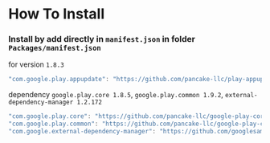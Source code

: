 # How To Install

### Install by add directly in `manifest.json` in folder `Packages/manifest.json`


for version `1.8.3`
```csharp
"com.google.play.appupdate": "https://github.com/pancake-llc/play-appupdate.git#1.8.3",
```


dependency `google.play.core 1.8.5`, `google.play.common 1.9.2`, `external-dependency-manager 1.2.172`
```csharp
"com.google.play.core": "https://github.com/pancake-llc/google-play-core.git#1.8.5",
"com.google.play.common": "https://github.com/pancake-llc/google-play-common.git#1.9.2",
"com.google.external-dependency-manager": "https://github.com/googlesamples/unity-jar-resolver.git?path=upm#v1.2.172",
```
